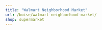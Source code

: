 ```yaml
---
title: "Walmart Neighborhood Market"
url: /boise/walmart-neighborhood-market/
shop: supermarket
---
```

